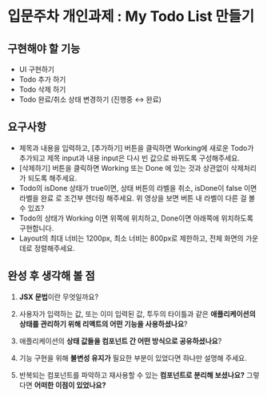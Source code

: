 # 입문주차 개인과제 : My Todo List 만들기 

## 구현해야 할 기능
- UI 구현하기
- Todo 추가 하기
- Todo 삭제 하기
- Todo 완료/취소 상태 변경하기 (진행중 ↔ 완료)


## 요구사항
- 제목과 내용을 입력하고, [추가하기] 버튼을 클릭하면 Working에 새로운 Todo가 추가되고 제목 input과 내용 input은 다시 빈 값으로 바뀌도록 구성해주세요.
- [삭제하기] 버튼을 클릭하면 Working 또는 Done 에 있는 것과 상관없이 삭제처리가 되도록 해주세요.
- Todo의 isDone 상태가 true이면, 상태 버튼의 라벨을 취소, isDone이 false 이면 라벨을 완료 로 조건부 렌더링 해주세요. 위 영상을 보면 버튼 내 라벨이 다른 걸 볼 수 있죠?
- Todo의 상태가 Working 이면 위쪽에 위치하고, Done이면 아래쪽에 위치하도록 구현합니다.
- Layout의 최대 너비는 1200px, 최소 너비는 800px로 제한하고, 전체 화면의 가운데로 정렬해주세요.


## 완성 후 생각해 볼 점
1. **JSX 문법**이란 무엇일까요?

2. 사용자가 입력하는 값, 또는 이미 입력된 값, 투두의 타이틀과 같은 **애플리케이션의 상태를 관리하기 위해 리액트의 어떤 기능을 사용하셨나요**?

3. 애플리케이션의 **상태 값들을 컴포넌트 간 어떤 방식으로 공유하셨나요**?

4. 기능 구현을 위해 **불변성 유지가** 필요한 부분이 있었다면 하나만 설명해 주세요.

5. 반복되는 컴포넌트를 파악하고 재사용할 수 있는 **컴포넌트로 분리해 보셨나요?** 그렇다면 **어떠한 이점이 있었나요?**
